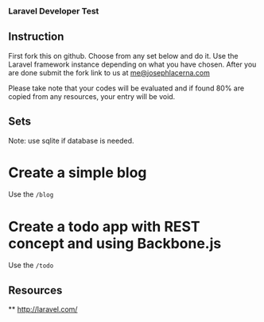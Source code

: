 ### Laravel Developer Test

## Instruction

First fork this on github. Choose from any set below and do it. Use the Laravel framework instance depending on what you have chosen. After you are done submit the fork link to us at me@josephlacerna.com

Please take note that your codes will be evaluated and if found 80% are copied from any resources, your entry will be void.

## Sets

Note: use sqlite if database is needed.

# Create a simple blog
Use the `/blog`
# Create a todo app with REST concept and using Backbone.js
Use the `/todo`

## Resources

** http://laravel.com/